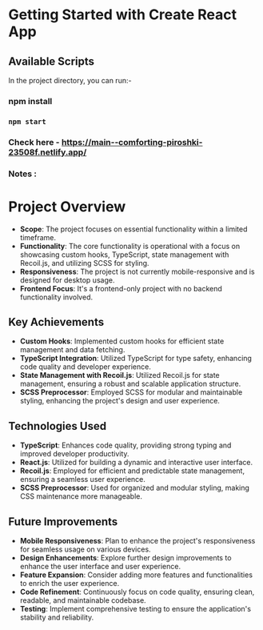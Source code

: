 # Getting Started with Create React App



## Available Scripts

In the project directory, you can run:-

### npm install 

### `npm start`

### Check here - https://main--comforting-piroshki-23508f.netlify.app/



### Notes : 

# Project Overview

- **Scope**: The project focuses on essential functionality within a limited timeframe.
- **Functionality**: The core functionality is operational with a focus on showcasing custom hooks, TypeScript, state management with Recoil.js, and utilizing SCSS for styling.
- **Responsiveness**: The project is not currently mobile-responsive and is designed for desktop usage.
- **Frontend Focus**: It's a frontend-only project with no backend functionality involved.
  
## Key Achievements

- **Custom Hooks**: Implemented custom hooks for efficient state management and data fetching.
- **TypeScript Integration**: Utilized TypeScript for type safety, enhancing code quality and developer experience.
- **State Management with Recoil.js**: Utilized Recoil.js for state management, ensuring a robust and scalable application structure.
- **SCSS Preprocessor**: Employed SCSS for modular and maintainable styling, enhancing the project's design and user experience.

## Technologies Used

- **TypeScript**: Enhances code quality, providing strong typing and improved developer productivity.
- **React.js**: Utilized for building a dynamic and interactive user interface.
- **Recoil.js**: Employed for efficient and predictable state management, ensuring a seamless user experience.
- **SCSS Preprocessor**: Used for organized and modular styling, making CSS maintenance more manageable.

## Future Improvements

- **Mobile Responsiveness**: Plan to enhance the project's responsiveness for seamless usage on various devices.
- **Design Enhancements**: Explore further design improvements to enhance the user interface and user experience.
- **Feature Expansion**: Consider adding more features and functionalities to enrich the user experience.
- **Code Refinement**: Continuously focus on code quality, ensuring clean, readable, and maintainable codebase.
- **Testing**: Implement comprehensive testing to ensure the application's stability and reliability.
